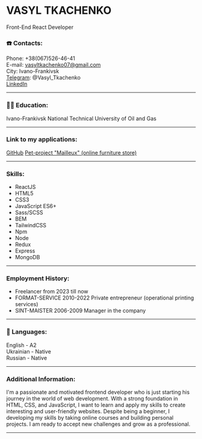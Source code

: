 # VASYL TKACHENKO

Front-End React Developer


### ☎️ Contacts:  
  
Phone:     +38(067)526-46-41  
E-mail:    vasyltkachenko07@gmail.com  
City:      Ivano-Frankivsk  
[Telegram](https://t.me/Vasyl_Tkachenko): @Vasyl_Tkachenko  
[LinkedIn](https://www.linkedin.com/in/vsltkachenko)  

---

### 👨‍🎓 Education:

Ivano-Frankivsk National Technical University
of Oil and Gas

---

### Link to my applications:

[GitHub](https://github.com/vsltkachenko)
[Pet-project "Mailleux" (online furniture store)](https://mailleux.vercel.app/)

---

### Skills:

- ReactJS
- HTML5
- CSS3
- JavaScript ES6+
- Sass/SCSS
- BEM
- TailwindCSS
- Npm
- Node
- Redux
- Express
- MongoDB

---

### Employment History:

- Freelancer from 2023 till now
- FORMAT-SERVICE 2010-2022
	Private entrepreneur (operational printing services)
- SINT-MAISTER 2006-2009
	Manager in the company

---

### 👅 Languages:  
  
English - A2  
Ukrainian - Native  
Russian - Native  

---

### Additional Information:

I'm a passionate and motivated frontend developer who is just starting his journey in the world of web development.
With a strong foundation in HTML, CSS, and JavaScript, I want to learn and apply my skills to create interesting
and user-friendly websites. Despite being a beginner, I developing my skills by taking online courses and building
personal projects. I am ready to accept new challenges and grow as a professional.

---
